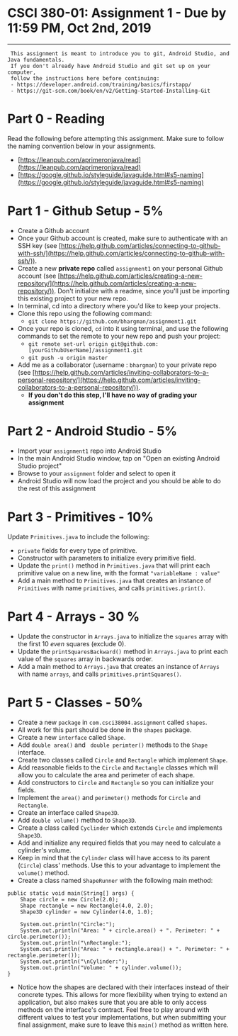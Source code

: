 # CSCI 380-01: Assignment 1 - Due by 11:59 PM, Oct 2nd, 2019
* * * 

	 This assignment is meant to introduce you to git, Android Studio, and Java fundamentals. 
	 If you don't already have Android Studio and git set up on your computer, 
	 follow the instructions here before continuing: 
	 - https://developer.android.com/training/basics/firstapp/
	 - https://git-scm.com/book/en/v2/Getting-Started-Installing-Git
	 
# Part 0 - Reading
Read the following before attempting this assignment. Make sure to follow the naming convention below in 
your assignments.
+ [https://leanpub.com/aprimeronjava/read](https://leanpub.com/aprimeronjava/read)
+ [https://google.github.io/styleguide/javaguide.html#s5-naming](https://google.github.io/styleguide/javaguide.html#s5-naming)

# Part 1 - Github Setup - 5%
+ Create a Github account
+ Once your Github account is created, make sure to authenticate with an SSH key (see [https://help.github.com/articles/connecting-to-github-with-ssh/](https://help.github.com/articles/connecting-to-github-with-ssh/)).
+ Create a new **private repo** called `assignment1` on your personal Github account (see [https://help.github.com/articles/creating-a-new-repository/](https://help.github.com/articles/creating-a-new-repository/)). Don't initialize with a readme, since you'll just be importing this
existing project to your new repo.
+ In terminal, cd into a directory where you'd like to keep your projects.
+ Clone this repo using the following command:
    + `git clone https://github.com/bhargman/assignment1.git`
+ Once your repo is cloned, `cd` into it using terminal, and use the following commands to set the remote to your new repo and push your project:
    + `git remote set-url origin git@github.com:[yourGithubUserName]/assignment1.git`
    + `git push -u origin master`
+ Add me as a collaborator (username : `bhargman`) to your private repo (see [https://help.github.com/articles/inviting-collaborators-to-a-personal-repository/](https://help.github.com/articles/inviting-collaborators-to-a-personal-repository/)).
    + **If you don't do this step, I'll have no way of grading your assignment**

# Part 2 - Android Studio - 5%
+ Import your `assignment1` repo into Android Studio
+ In the main Android Studio window, tap on "Open an existing Android Studio project"
+ Browse to your `assignment` folder and select to open it
+ Android Studio will now load the project and you should be able to do the rest of this assignment

# Part 3 - Primitives - 10%
Update `Primitives.java` to include the following:
+ `private` fields for every type of primitive.
+ Constructor with parameters to initialize every primitive field.
+ Update the `print()` method in `Primitives.java` that will print each primitive value on a new line, with the format `"variableName : value"`
+ Add a main method to `Primitives.java` that creates an instance of `Primitives` with name `primitives`, and calls `primitives.print()`.

# Part 4 - Arrays - 30 %
+ Update the constructor in `Arrays.java` to initialize the `squares` array with the first 10 *even* squares (exclude 0).
+ Update the `printSquaresBackward()` method in `Arrays.java` to print each value of the `squares` array in backwards order.
+ Add a main method to `Arrays.java` that creates an instance of `Arrays` with name `arrays`, and calls `primitives.printSquares()`.

# Part 5 - Classes - 50%
+ Create a new `package` in `com.csci38004.assignment` called `shapes`.
+ All work for this part should be done in the `shapes` package.
+ Create a new `interface` called `Shape`.
+ Add `double area()` and ` double perimter()` methods to the `Shape` interface.
+ Create two classes called `Circle` and `Rectangle` which implement `Shape`.
+ Add reasonable fields to the `Circle` and `Rectangle` classes which will allow you to calculate the area and perimeter of each shape.
+ Add constructors to `Circle` and `Rectangle` so you can initialize your fields.
+ Implement the `area()` and `perimeter()` methods for `Circle` and `Rectangle`.
+ Create an interface called `Shape3D`.
+ Add `double volume()` method to `Shape3D`.
+ Create a class called `Cyclinder` which extends `Circle` and implements `Shape3D`.
+ Add and initialize any required fields that you may need to calculate a cylinder's volume.
+ Keep in mind that the `Cylinder` class will have access to its parent (`Circle`) class' methods. Use this to your advantage to implement the `volume()` method.
+ Create a class named `ShapeRunner` with the following main method:
```
public static void main(String[] args) {
    Shape circle = new Circle(2.0);
    Shape rectangle = new Rectangle(4.0, 2.0);
    Shape3D cylinder = new Cylinder(4.0, 1.0);

    System.out.println("Circle:");
    System.out.println("Area: " + circle.area() + ". Perimeter: " + circle.perimeter());
    System.out.println("\nRectangle:");
    System.out.println("Area: " + rectangle.area() + ". Perimeter: " + rectangle.perimeter());
    System.out.println("\nCylinder:");
    System.out.println("Volume: " + cylinder.volume());
}
```
+ Notice how the shapes are declared with their interfaces instead of their concrete types. This allows for more flexibility when
trying to extend an application, but also makes sure that you are able to only access methods on the interface's contract. Feel free
to play around with different values to test your implementations, but when submitting your final assignment, make sure to leave this
`main()` method as written here.
